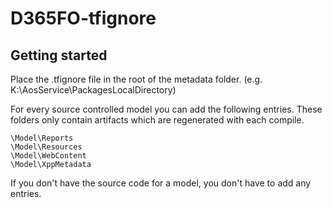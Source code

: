 # D365FO-tfignore

## **Getting started**
Place the .tfignore file in the root of the metadata folder. (e.g. K:\AosService\PackagesLocalDirectory\)

For every source controlled model you can add the following entries. These folders only contain artifacts which are regenerated with each compile.
```
\Model\Reports
\Model\Resources
\Model\WebContent
\Model\XppMetadata
```

If you don't have the source code for a model, you don't have to add any entries.